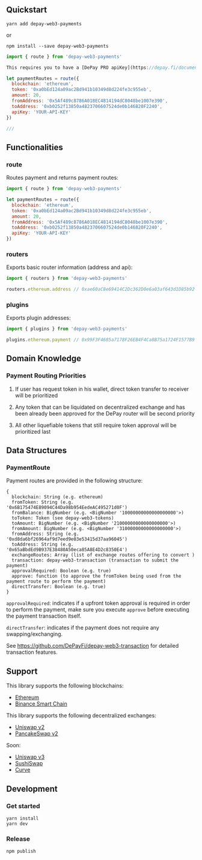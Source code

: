 ## Quickstart

```
yarn add depay-web3-payments
```

or 

```
npm install --save depay-web3-payments
```

```javascript
import { route } from 'depay-web3-payments'

This requires you to have a [DePay PRO apiKey](https://depay.fi/documentation/api#introduction).

let paymentRoutes = route({
  blockchain: 'ethereum',
  token: '0xa0bEd124a09ac2Bd941b10349d8d224fe3c955eb',
  amount: 20,
  fromAddress: '0x5Af489c8786A018EC4814194dC8048be1007e390',
  toAddress: '0xb0252f13850a4823706607524de0b146820F2240',
  apiKey: 'YOUR-API-KEY'
})

///
```

## Functionalities

### route

Routes payment and returns payment routes:

```javascript
import { route } from 'depay-web3-payments'

let paymentRoutes = route({
  blockchain: 'ethereum',
  token: '0xa0bEd124a09ac2Bd941b10349d8d224fe3c955eb',
  amount: 20,
  fromAddress: '0x5Af489c8786A018EC4814194dC8048be1007e390',
  toAddress: '0xb0252f13850a4823706607524de0b146820F2240',
  apiKey: 'YOUR-API-KEY'
})
```

### routers

Exports basic router information (address and api):

```javascript
import { routers } from 'depay-web3-payments'

routers.ethereum.address // 0xae60aC8e69414C2Dc362D0e6a03af643d1D85b92
```

### plugins

Exports plugin addresses:

```javascript
import { plugins } from 'depay-web3-payments'

plugins.ethereum.payment // 0x99F3F4685a7178F26EB4F4Ca8B75a1724F1577B9
```

## Domain Knowledge

### Payment Routing Priorities

1. If user has request token in his wallet, direct token transfer to receiver will be prioritized

2. Any token that can be liquidated on decentralized exchange and has been already been approved for the DePay router will be second priority

3. All other liquefiable tokens that still require token approval will be prioritized last

## Data Structures

### PaymentRoute

Payment routes are provided in the following structure:

```
{
  blockchain: String (e.g. ethereum)
  fromToken: String (e.g. '0x6B175474E89094C44Da98b954EedeAC495271d0F')
  fromBalance: BigNumber (e.g. <BigNumber '10000000000000000000'>)
  toToken: Token (see depay-web3-tokens)
  toAmount: BigNumber (e.g. <BigNumber '21000000000000000000'>)
  fromAmount: BigNumber (e.g. <BigNumber '31000000000000000000'>)
  fromAddress: String (e.g. '0xd8da6bf26964af9d7eed9e03e53415d37aa96045')
  toAddress: String (e.g. '0x65aBbdEd9B937E38480A50eca85A8E4D2c8350E4')
  exchangeRoutes: Array (list of exchange routes offering to convert )
  transaction: depay-web3-transaction (transaction to submit the payment)
  approvalRequired: Boolean (e.g. true)
  approve: function (to approve the fromToken being used from the payment route to perform the payment)
  directTransfer: Boolean (e.g. true)
}
```

`approvalRequired`: indicates if a upfront token approval is required in order to perform the payment, make sure you execute `approve` before executing the payment transaction itself.

`directTransfer`: indicates if the payment does not require any swapping/exchanging.

See https://github.com/DePayFi/depay-web3-transaction for detailed transaction features.

## Support

This library supports the following blockchains:

- [Ethereum](https://ethereum.org)
- [Binance Smart Chain](https://www.binance.org/en/smartChain)

This library supports the following decentralized exchanges:

- [Uniswap v2](https://uniswap.org)
- [PancakeSwap v2](https://pancakeswap.info)

Soon:
- [Uniswap v3](https://uniswap.org)
- [SushiSwap](https://sushi.com)
- [Curve](https://curve.fi)

## Development

### Get started

```
yarn install
yarn dev
```

### Release

```
npm publish
```
